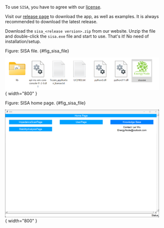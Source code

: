 To use `SISA`, you have to agree with our [license](../license.md).

Visit our [release page](https://github.com/EnergyNode/sisa_public/releases) to download the app, as well as examples. It is always recommended to download the latest release.

Download the `sisa_<release version>.zip` from our website. Unzip the file and double-click the `sisa.exe` file and start to use. That's it! No need of installation/setup.

Figure: SISA file. {#fig_sisa_file}

![](../fig/sisa_file.png){ width="800" }


Figure: SISA home page. {#fig_sisa_file}

![](../fig/sisa_home_page.png){ width="800" }